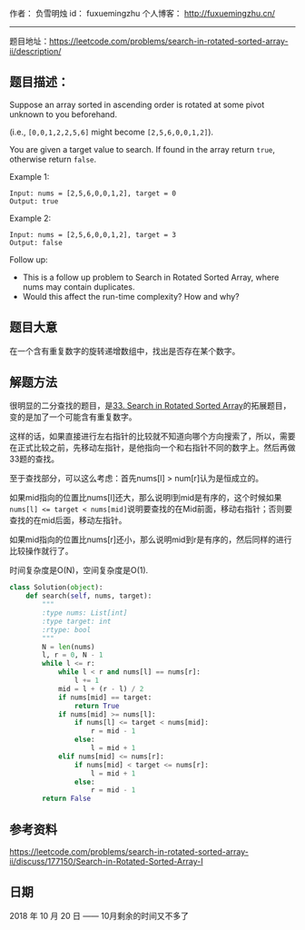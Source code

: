 作者： 负雪明烛
id：	fuxuemingzhu
个人博客：	http://fuxuemingzhu.cn/

---

题目地址：https://leetcode.com/problems/search-in-rotated-sorted-array-ii/description/


## 题目描述：

Suppose an array sorted in ascending order is rotated at some pivot unknown to you beforehand.

(i.e., ``[0,0,1,2,2,5,6]`` might become ``[2,5,6,0,0,1,2]``).

You are given a target value to search. If found in the array return ``true``, otherwise return ``false``.

Example 1:

    Input: nums = [2,5,6,0,0,1,2], target = 0
    Output: true

Example 2:

    Input: nums = [2,5,6,0,0,1,2], target = 3
    Output: false

Follow up:

- This is a follow up problem to Search in Rotated Sorted Array, where nums may contain duplicates.
- Would this affect the run-time complexity? How and why?


## 题目大意

在一个含有重复数字的旋转递增数组中，找出是否存在某个数字。

## 解题方法

很明显的二分查找的题目，是[33. Search in Rotated Sorted Array][1]的拓展题目，变的是加了一个可能含有重复数字。

这样的话，如果直接进行左右指针的比较就不知道向哪个方向搜索了，所以，需要在正式比较之前，先移动左指针，是他指向一个和右指针不同的数字上。然后再做33题的查找。

至于查找部分，可以这么考虑：首先nums[l] > num[r]认为是恒成立的。

如果mid指向的位置比nums[l]还大，那么说明l到mid是有序的，这个时候如果``nums[l] <= target < nums[mid]``说明要查找的在Mid前面，移动右指针；否则要查找的在mid后面，移动左指针。

如果mid指向的位置比nums[r]还小，那么说明mid到r是有序的，然后同样的进行比较操作就行了。

时间复杂度是O(N)，空间复杂度是O(1).

```python
class Solution(object):
    def search(self, nums, target):
        """
        :type nums: List[int]
        :type target: int
        :rtype: bool
        """
        N = len(nums)
        l, r = 0, N - 1
        while l <= r:
            while l < r and nums[l] == nums[r]:
                l += 1
            mid = l + (r - l) / 2
            if nums[mid] == target:
                return True
            if nums[mid] >= nums[l]:
                if nums[l] <= target < nums[mid]:
                    r = mid - 1
                else:
                    l = mid + 1
            elif nums[mid] <= nums[r]:
                if nums[mid] < target <= nums[r]:
                    l = mid + 1
                else:
                    r = mid - 1
        return False
```

## 参考资料

https://leetcode.com/problems/search-in-rotated-sorted-array-ii/discuss/177150/Search-in-Rotated-Sorted-Array-I


## 日期

2018 年 10 月 20 日 —— 10月剩余的时间又不多了


  [1]: https://blog.csdn.net/fuxuemingzhu/article/details/79534213
